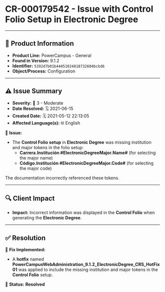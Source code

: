 # CR-000179542 - Issue with Control Folio Setup in Electronic Degree

---

## 📌 Product Information  
- **Product Line:** PowerCampus - General  
- **Found in Version:** 9.1.2  
- **Identifier:** `5392d7b01b44451024818732604bcbd6`  
- **Object/Process:** Configuration  

---

## ⚠️ Issue Summary  
- **Severity:** 🔶 3 - Moderate  
- **Date Resolved:** 🗓️ 2021-06-15  
- **Created Date:** 🗓️ 2021-05-12 22:13:05  
- **Affected Language(s):** 🌐 English  

🔹 **Issue:**  
- The **Control Folio setup** in **Electronic Degree** was missing institution and major tokens in the folio setup:
  - **Carrera.Institución #ElectronicDegreeMajor.Name#** (for selecting the major name)
  - **Código.Institución #ElectronicDegreeMajor.Code#** (for selecting the major code)
  
The documentation incorrectly referenced these tokens.

---

## 🔍 Client Impact  
- **Impact:** Incorrect information was displayed in the **Control Folio** when generating the **Electronic Degree**.

---

## ✅ Resolution  
🔧 **Fix Implemented:**  
- A **hotfix** named **PowerCampusWebAdministration_9.1.2_ElectronicDegree_CRS_HotFix01** was applied to include the missing institution and major tokens in the **Control Folio** setup.

🚀 **Status:** **Resolved**
